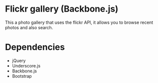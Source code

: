 Flickr gallery (Backbone.js)
============================

This a photo gallery that uses the flickr API, it allows you to browse recent photos and also search.

Dependencies
============

- jQuery
- Underscore.js
- Backbone.js
- Bootstrap
